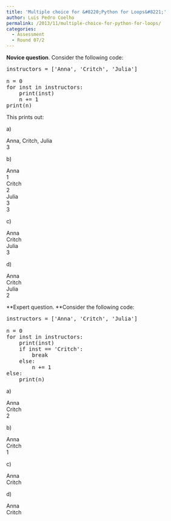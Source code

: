 ```yaml
---
title: 'Multiple choice for &#8220;Python for Loops&#8221;'
author: Luis Pedro Coelho
permalink: /2013/11/multiple-choice-for-python-for-loops/
categories:
  - Assessment
  - Round 07/2
---
```

**Novice question**. Consider the following code:

<pre>instructors = ['Anna', 'Critch', 'Julia']

n = 0
for inst in instructors:
    print(inst)
    n += 1
print(n)</pre>

This prints out:

a)

Anna, Critch, Julia  
3

b)

Anna  
1  
Critch  
2  
Julia  
3  
3

c)

Anna  
Critch  
Julia  
3

d)

Anna  
Critch  
Julia  
2

**Expert question. **Consider the following code:

<pre>instructors = ['Anna', 'Critch', 'Julia']

n = 0
for inst in instructors:
    print(inst)
    if inst == 'Critch':
        break
    else:
        n += 1
else:
    print(n)</pre>

a)

Anna  
Critch  
2

b)

Anna  
Critch  
1

c)

Anna  
Critch

d)

Anna  
Critch
